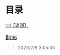 # 目录  


[👈【返回】](/--目录--/Unity笔记/--目录--Unity笔记)  


[📜阴影](/Unity笔记/Unity的特性/阴影)  







> 2023/7/9 3:05:05
